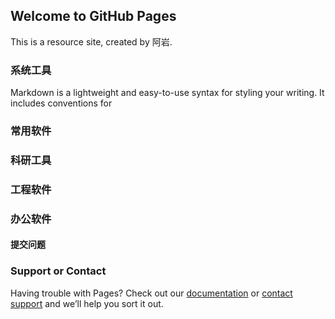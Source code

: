 ## Welcome to GitHub Pages

This is a resource site, created by 阿岩.

### 系统工具

Markdown is a lightweight and easy-to-use syntax for styling your writing. It includes conventions for

### 常用软件

### 科研工具

### 工程软件

### 办公软件 


#### 提交问题

### Support or Contact

Having trouble with Pages? Check out our [documentation](https://docs.github.com/categories/github-pages-basics/) or [contact support](https://support.github.com/contact) and we’ll help you sort it out.
